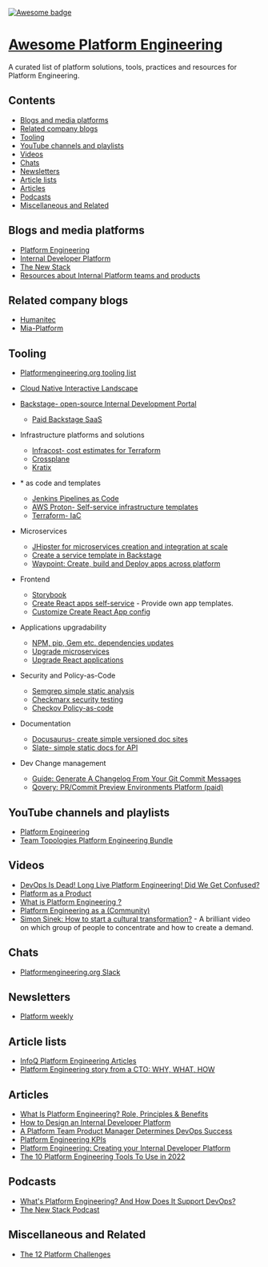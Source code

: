 [![Awesome badge](https://awesome.re/badge.svg)](https://github.com/sindresorhus/awesome)

# [Awesome Platform Engineering](https://shospodarets.github.io/awesome-platform-engineering/)

A curated list of platform solutions, tools, practices and resources for Platform Engineering.

## Contents

- [Blogs and media platforms](#blogs-and-media-platforms)
- [Related company blogs](#related-company-blogs)
- [Tooling](#tooling)
- [YouTube channels and playlists](#youtube-channels-and-playlists)
- [Videos](#videos)
- [Chats](#chats)
- [Newsletters](#newsletters)
- [Article lists](#article-lists)
- [Articles](#articles)
- [Podcasts](#podcasts)
- [Miscellaneous and Related](#miscellaneous-and-related)

## Blogs and media platforms
- [Platform Engineering](https://platformengineering.org)
- [Internal Developer Platform](https://internaldeveloperplatform.org)
- [The New Stack](https://thenewstack.io/)
- [Resources about Internal Platform teams and products](https://internalplatforms.com)

## Related company blogs

- [Humanitec](https://humanitec.com/blog)
- [Mia-Platform](https://blog.mia-platform.eu/en)

## Tooling

- [Platformengineering.org tooling list](https://platformengineering.org/platform-tooling)
- [Cloud Native Interactive Landscape](https://landscape.cncf.io/)
- [Backstage- open-source Internal Development Portal](https://backstage.io/)
    - [Paid Backstage SaaS](https://roadie.io/)
- Infrastructure platforms and solutions
    - [Infracost- cost estimates for Terraform](https://github.com/infracost/infracost)
    - [Crossplane](https://www.crossplane.io/)
    - [Kratix](https://kratix.io/)
- \* as code and templates
	- [Jenkins Pipelines as Code](https://www.jenkins.io/doc/book/pipeline-as-code/)
	- [AWS Proton- Self-service infrastructure templates](https://aws.amazon.com/proton/)
    - [Terraform- IaC](https://www.terraform.io/)
- Microservices
  	- [JHipster for microservices creation and integration at scale](https://www.jhipster.tech/)
  	- [Create a service template in Backstage](https://www.youtube.com/watch?v=VIzrTpOHh9w&ab_channel=R%C3%BCdigerWeritz)
    - [Waypoint: Create, build and Deploy apps across platform](https://www.waypointproject.io/)
- Frontend
    - [Storybook](https://storybook.js.org/)
    - [Create React apps self-service](https://create-react-app.dev/docs/custom-templates/) - Provide own app templates.
    - [Customize Create React App config](https://github.com/dilanx/craco)
- Applications upgradability
    - [NPM, pip, Gem etc. dependencies updates](https://github.com/renovatebot/renovate)
    - [Upgrade microservices](https://www.jhipster.tech/upgrading-an-application/#-upgrading-an-application)
    - [Upgrade React applications](https://github.com/reactjs/react-codemod)
- Security and Policy-as-Code
    - [Semgrep simple static analysis](https://semgrep.dev/)
    - [Checkmarx security testing](https://checkmarx.com/)
    - [Checkov Policy-as-code](https://www.checkov.io/)
- Documentation
    - [Docusaurus- create simple versioned doc sites](https://jamstack.org/generators/docusaurus/)
    - [Slate- simple static docs for API](https://github.com/slatedocs/slate)

- Dev Change management
  	- [Guide: Generate A Changelog From Your Git Commit Messages](https://mokkapps.de/blog/how-to-automatically-generate-a-helpful-changelog-from-your-git-commit-messages/)
  	- [Qovery: PR/Commit Preview Environments Platform (paid)](https://hub.qovery.com/guides/tutorial/getting-started-with-preview-environments-on-aws-for-beginners/)

## YouTube channels and playlists

- [Platform Engineering](https://www.youtube.com/@PlatformEngineering)
- [Team Topologies Platform Engineering Bundle](https://www.youtube.com/watch?v=7yaiiQHNKpM&list=PLYTh9n7QJnzS3bZ6bmoLaTaKPzhSmlnL1&ab_channel=TeamTopologies)

## Videos

- [DevOps Is Dead! Long Live Platform Engineering! Did We Get Confused?](https://www.youtube.com/watch?app=desktop&v=9_v77YiSGEY&ab_channel=DevOpsToolkit)
- [Platform as a Product](https://www.youtube.com/watch?v=b8YHCDMxqfg&ab_channel=PlatformEngineering)
- [What is Platform Engineering ?](https://www.youtube.com/watch?v=0uuOJ1gzcyE&ab_channel=PlatformsandBeyond)
- [Platform Engineering as a (Community)](https://www.youtube.com/watch?v=4N2ywun-wTE&ab_channel=GOTOConferences)
- [Simon Sinek: How to start a cultural transformation?](https://www.youtube.com/watch?v=zClAdLw4yRI&ab_channel=DenkProducties) - A brilliant video on which group of people to concentrate and how to create a demand.

## Chats

- [Platformengineering.org Slack](https://platformengineering.org/slack-rd)

## Newsletters

- [Platform weekly](https://platformweekly.com/)

## Article lists

- [InfoQ Platform Engineering Articles](https://www.infoq.com/platformengineering/)
- [Platform Engineering story from a CTO: WHY, WHAT, HOW](https://medium.com/agorapulse-stories/platform-engineering-part-1-why-the-evolution-of-developer-cognitive-load-9f36f5cc2888)

## Articles
- [What Is Platform Engineering? Role, Principles & Benefits](https://spacelift.io/blog/what-is-platform-engineering)
- [How to Design an Internal Developer Platform](https://blog.container-solutions.com/how-to-design-an-internal-developer-platform)
- [A Platform Team Product Manager Determines DevOps Success](https://thenewstack.io/a-platform-team-product-manager-determines-devops-success/)
- [Platform Engineering KPIs](https://medium.com/wise-engineering/platform-engineering-kpis-6a3215f0ee14)
- [Platform Engineering: Creating your Internal Developer Platform](https://medium.com/contino-engineering/creating-your-internal-developer-platform-part-2-65ff217cecd6)
- [The 10 Platform Engineering Tools To Use in 2022](https://medium.com/@rphilogene/the-10-platform-engineering-tools-to-use-in-2022-c2cbf2561f77)

## Podcasts

- [What's Platform Engineering? And How Does It Support DevOps?](https://www.listennotes.com/podcasts/the-new-stack/whats-platform-engineering-uoN5mXizUpP/)
- [The New Stack Podcast](https://www.listennotes.com/podcasts/the-new-stack-podcast-the-new-stack-2tdxfCmwZr6/)

## Miscellaneous and Related

- [The 12 Platform Challenges](https://www.syntasso.io/post/the-12-platform-challenges-of-christmas)

